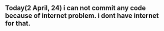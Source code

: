 ## Today(2 April, 24) i can not commit any code because of internet problem. i dont have internet for that.
